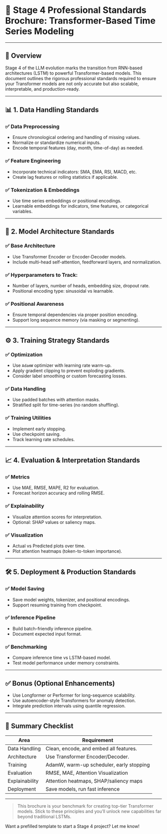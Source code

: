 # 📘 Stage 4 Professional Standards Brochure: Transformer-Based Time Series Modeling

---

## 🚀 Overview
Stage 4 of the LLM evolution marks the transition from RNN-based architectures (LSTM) to powerful Transformer-based models. This document outlines the rigorous professional standards required to ensure your Transformer models are not only accurate but also scalable, interpretable, and production-ready.

---

## 📊 1. Data Handling Standards

### ✅ Data Preprocessing
- Ensure chronological ordering and handling of missing values.
- Normalize or standardize numerical inputs.
- Encode temporal features (day, month, time-of-day) as needed.

### ✅ Feature Engineering
- Incorporate technical indicators: SMA, EMA, RSI, MACD, etc.
- Create lag features or rolling statistics if applicable.

### ✅ Tokenization & Embeddings
- Use time series embeddings or positional encodings.
- Learnable embeddings for indicators, time features, or categorical variables.

---

## 🧠 2. Model Architecture Standards

### ✅ Base Architecture
- Use Transformer Encoder or Encoder-Decoder models.
- Include multi-head self-attention, feedforward layers, and normalization.

### ✅ Hyperparameters to Track:
- Number of layers, number of heads, embedding size, dropout rate.
- Positional encoding type: sinusoidal vs learnable.

### ✅ Positional Awareness
- Ensure temporal dependencies via proper position encoding.
- Support long sequence memory (via masking or segmenting).

---

## ⚙️ 3. Training Strategy Standards

### ✅ Optimization
- Use `AdamW` optimizer with learning rate warm-up.
- Apply gradient clipping to prevent exploding gradients.
- Consider label smoothing or custom forecasting losses.

### ✅ Data Handling
- Use padded batches with attention masks.
- Stratified split for time-series (no random shuffling).

### ✅ Training Utilities
- Implement early stopping.
- Use checkpoint saving.
- Track learning rate schedules.

---

## 📈 4. Evaluation & Interpretation Standards

### ✅ Metrics
- Use MAE, RMSE, MAPE, R2 for evaluation.
- Forecast horizon accuracy and rolling RMSE.

### ✅ Explainability
- Visualize attention scores for interpretation.
- Optional: SHAP values or saliency maps.

### ✅ Visualization
- Actual vs Predicted plots over time.
- Plot attention heatmaps (token-to-token importance).

---

## 🛠️ 5. Deployment & Production Standards

### ✅ Model Saving
- Save model weights, tokenizer, and positional encodings.
- Support resuming training from checkpoint.

### ✅ Inference Pipeline
- Build batch-friendly inference pipeline.
- Document expected input format.

### ✅ Benchmarking
- Compare inference time vs LSTM-based model.
- Test model performance under memory constraints.

---

## ✅ Bonus (Optional Enhancements)

- Use Longformer or Performer for long-sequence scalability.
- Use autoencoder-style Transformers for anomaly detection.
- Integrate prediction intervals using quantile regression.

---

## 🧾 Summary Checklist

| Area                  | Requirement                             |
|-----------------------|-----------------------------------------|
| Data Handling         | Clean, encode, and embed all features.  |
| Architecture          | Use Transformer Encoder/Decoder.        |
| Training              | AdamW, warm-up scheduler, early stopping|
| Evaluation            | RMSE, MAE, Attention Visualization      |
| Explainability        | Attention heatmaps, SHAP/saliency maps  |
| Deployment            | Save models, run fast inference         |

---

> This brochure is your benchmark for creating top-tier Transformer models. Stick to these principles and you’ll unlock new capabilities far beyond traditional LSTMs.

Want a prefilled template to start a Stage 4 project? Let me know!

